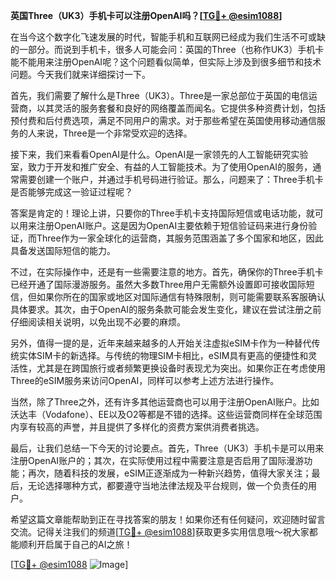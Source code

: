 **英国Three（UK3）手机卡可以注册OpenAI吗？[[TG💪+ @esim1088](https://t.me/s/esim1088)]**

在当今这个数字化飞速发展的时代，智能手机和互联网已经成为我们生活不可或缺的一部分。而说到手机卡，很多人可能会问：英国的Three（也称作UK3）手机卡能不能用来注册OpenAI呢？这个问题看似简单，但实际上涉及到很多细节和技术问题。今天我们就来详细探讨一下。

首先，我们需要了解什么是Three（UK3）。Three是一家总部位于英国的电信运营商，以其灵活的服务套餐和良好的网络覆盖而闻名。它提供多种资费计划，包括预付费和后付费选项，满足不同用户的需求。对于那些希望在英国使用移动通信服务的人来说，Three是一个非常受欢迎的选择。

接下来，我们来看看OpenAI是什么。OpenAI是一家领先的人工智能研究实验室，致力于开发和推广安全、有益的人工智能技术。为了使用OpenAI的服务，通常需要创建一个账户，并通过手机号码进行验证。那么，问题来了：Three手机卡是否能够完成这一验证过程呢？

答案是肯定的！理论上讲，只要你的Three手机卡支持国际短信或电话功能，就可以用来注册OpenAI账户。这是因为OpenAI主要依赖于短信验证码来进行身份验证，而Three作为一家全球化的运营商，其服务范围涵盖了多个国家和地区，因此具备发送国际短信的能力。

不过，在实际操作中，还是有一些需要注意的地方。首先，确保你的Three手机卡已经开通了国际漫游服务。虽然大多数Three用户无需额外设置即可接收国际短信，但如果你所在的国家或地区对国际通信有特殊限制，则可能需要联系客服确认具体要求。其次，由于OpenAI的服务条款可能会发生变化，建议在尝试注册之前仔细阅读相关说明，以免出现不必要的麻烦。

另外，值得一提的是，近年来越来越多的人开始关注虚拟eSIM卡作为一种替代传统实体SIM卡的新选择。与传统的物理SIM卡相比，eSIM具有更高的便捷性和灵活性，尤其是在跨国旅行或者频繁更换设备时表现尤为突出。如果你正在考虑使用Three的eSIM服务来访问OpenAI，同样可以参考上述方法进行操作。

当然，除了Three之外，还有许多其他运营商也可以用于注册OpenAI账户。比如沃达丰（Vodafone）、EE以及O2等都是不错的选择。这些运营商同样在全球范围内享有较高的声誉，并且提供了多样化的资费方案供消费者挑选。

最后，让我们总结一下今天的讨论要点。首先，Three（UK3）手机卡是可以用来注册OpenAI账户的；其次，在实际使用过程中需要注意是否启用了国际漫游功能；再次，随着科技的发展，eSIM正逐渐成为一种新兴趋势，值得大家关注；最后，无论选择哪种方式，都要遵守当地法律法规及平台规则，做一个负责任的用户。

希望这篇文章能帮助到正在寻找答案的朋友！如果你还有任何疑问，欢迎随时留言交流。记得关注我们的频道[[TG💪+ @esim1088](https://t.me/s/esim1088)]获取更多实用信息哦～祝大家都能顺利开启属于自己的AI之旅！

[[TG💪+ @esim1088](https://t.me/s/esim1088) ![Image](https://i.postimg.cc/4NQfJmqS/Snipaste-2025-05-13-00-14-12.png)]